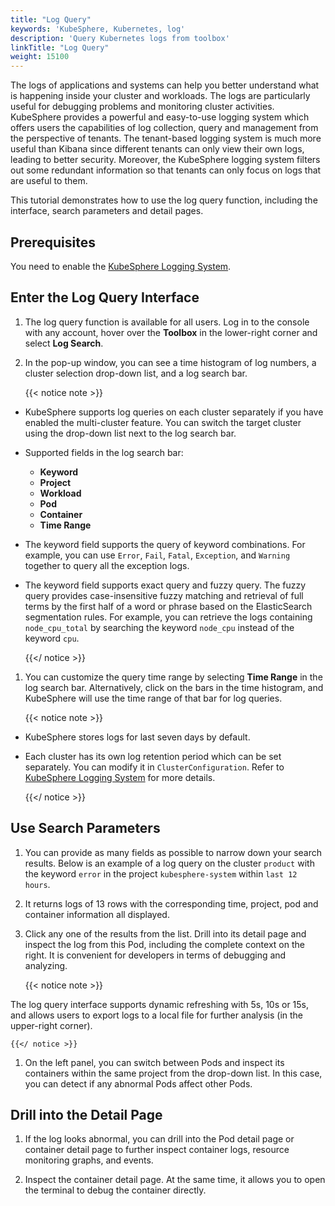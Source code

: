 ```yaml
---
title: "Log Query"
keywords: 'KubeSphere, Kubernetes, log'
description: 'Query Kubernetes logs from toolbox'
linkTitle: "Log Query"
weight: 15100
---
```


The logs of applications and systems can help you better understand what is happening inside your cluster and workloads. The logs are particularly useful for debugging problems and monitoring cluster activities. KubeSphere provides a powerful and easy-to-use logging system which offers users the capabilities of log collection, query and management from the perspective of tenants. The tenant-based logging system is much more useful than Kibana since different tenants can only view their own logs, leading to better security. Moreover, the KubeSphere logging system filters out some redundant information so that tenants can only focus on logs that are useful to them.

This tutorial demonstrates how to use the log query function, including the interface, search parameters and detail pages.

## Prerequisites

You need to enable the [KubeSphere Logging System](../../pluggable-components/logging/).

## Enter the Log Query Interface

1. The log query function is available for all users. Log in to the console with any account, hover over the **Toolbox** in the lower-right corner and select **Log Search**.

2. In the pop-up window, you can see a time histogram of log numbers, a cluster selection drop-down list, and a log search bar.

    {{< notice note >}}

- KubeSphere supports log queries on each cluster separately if you have enabled the multi-cluster feature. You can switch the target cluster using the drop-down list next to the log search bar.
- Supported fields in the log search bar:
  - **Keyword**
  - **Project**
  - **Workload**
  - **Pod**
  - **Container**
  - **Time Range**
- The keyword field supports the query of keyword combinations. For example, you can use `Error`, `Fail`, `Fatal`, `Exception`, and `Warning` together to query all the exception logs.
- The keyword field supports exact query and fuzzy query. The fuzzy query provides case-insensitive fuzzy matching and retrieval of full terms by the first half of a word or phrase based on the ElasticSearch segmentation rules. For example, you can retrieve the logs containing `node_cpu_total` by searching the keyword `node_cpu` instead of the keyword `cpu`.

    {{</ notice >}}

1. You can customize the query time range by selecting **Time Range** in the log search bar. Alternatively, click on the bars in the time histogram, and KubeSphere will use the time range of that bar for log queries.

    {{< notice note >}}

- KubeSphere stores logs for last seven days by default.
- Each cluster has its own log retention period which can be set separately. You can modify it in `ClusterConfiguration`. Refer to [KubeSphere Logging System](../../pluggable-components/logging/) for more details.

    {{</ notice >}}

## Use Search Parameters

1. You can provide as many fields as possible to narrow down your search results. Below is an example of a log query on the cluster `product` with the keyword `error` in the project `kubesphere-system` within `last 12 hours`.
2. It returns logs of 13 rows with the corresponding time, project, pod and container information all displayed.

3. Click any one of the results from the list. Drill into its detail page and inspect the log from this Pod, including the complete context on the right. It is convenient for developers in terms of debugging and analyzing.

    {{< notice note >}}

The log query interface supports dynamic refreshing with 5s, 10s or 15s, and allows users to export logs to a local file for further analysis (in the upper-right corner).

    {{</ notice >}}

1. On the left panel, you can switch between Pods and inspect its containers within the same project from the drop-down list. In this case, you can detect if any abnormal Pods affect other Pods.

## Drill into the Detail Page

1. If the log looks abnormal, you can drill into the Pod detail page or container detail page to further inspect container logs, resource monitoring graphs, and events.

2. Inspect the container detail page. At the same time, it allows you to open the terminal to debug the container directly.
